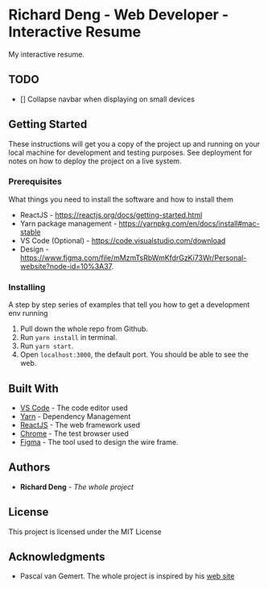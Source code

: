 # Richard Deng - Web Developer - Interactive Resume

My interactive resume.



## TODO

- [] Collapse navbar when displaying on small devices



## Getting Started

These instructions will get you a copy of the project up and running on your local machine for development and testing purposes. See deployment for notes on how to deploy the project on a live system.

### Prerequisites

What things you need to install the software and how to install them

- ReactJS - <https://reactjs.org/docs/getting-started.html>
- Yarn package management - <https://yarnpkg.com/en/docs/install#mac-stable>
- VS Code (Optional) - <https://code.visualstudio.com/download>
- Design - https://www.figma.com/file/mMzmTsRbWmKfdrGzKi73Wr/Personal-website?node-id=10%3A37. 

### Installing

A step by step series of examples that tell you how to get a development env running

1. Pull down the whole repo from Github.
2. Run ```yarn install``` in terminal.
3. Run ```yarn start```.
4. Open ```localhost:3000```, the default port. You should be able to see the web.



## Built With

* [VS Code](<https://code.visualstudio.com/download>) - The code editor used
* [Yarn]( <https://yarnpkg.com>) - Dependency Management
* [ReactJS](<https://reactjs.org/docs/getting-started.html>) - The web framework used
* [Chrome](<https://www.google.com/chrome/>) - The test browser used
* [Figma](https://www.figma.com) - The tool used to design the wire frame.



## Authors

* **Richard Deng** - *The whole project*



## License

This project is licensed under the MIT License



## Acknowledgments

* Pascal van Gemert. The whole project is inspired by his [web site](<http://www.pascalvangemert.nl/>)

